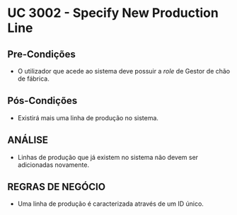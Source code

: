 # UC 3002 - Specify New Production Line #

## Pre-Condições ##
* O utilizador que acede ao sistema deve possuir a *role* de Gestor de chão de fábrica.

## Pós-Condições ##
* Existirá mais uma linha de produção no sistema.

## ANÁLISE ##

* Linhas de produção que já existem no sistema não devem ser adicionadas novamente.

## REGRAS DE NEGÓCIO ##

* Uma linha de produção é caracterizada através de um ID único.